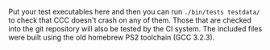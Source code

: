 Put your test executables here and then you can run `./bin/tests testdata/` to check that CCC doesn't crash on any of them. Those that are checked into the git repository will also be tested by the CI system. The included files were built using the old homebrew PS2 toolchain (GCC 3.2.3).
